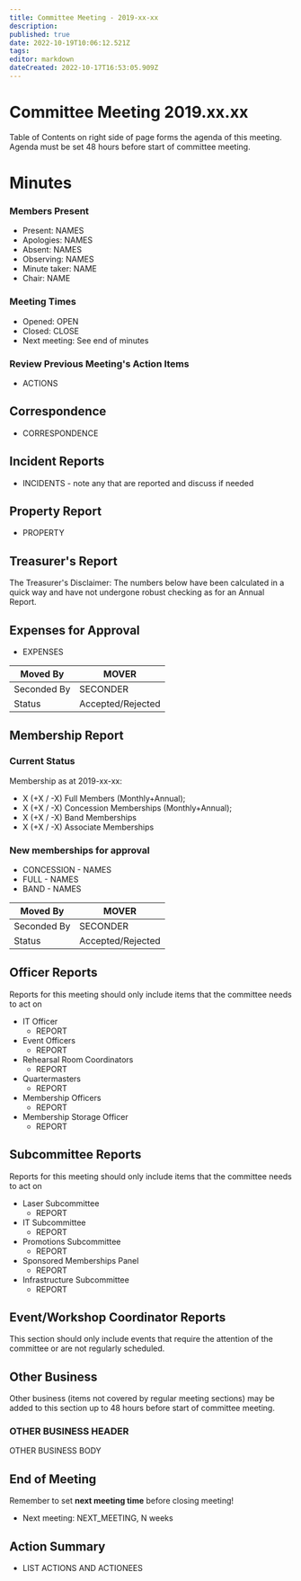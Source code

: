 ```yaml
---
title: Committee Meeting - 2019-xx-xx
description: 
published: true
date: 2022-10-19T10:06:12.521Z
tags: 
editor: markdown
dateCreated: 2022-10-17T16:53:05.909Z
---
```


# Committee Meeting 2019.xx.xx

Table of Contents on right side of page forms the agenda of this meeting. Agenda must be set 48 hours before start of committee meeting.

# Minutes

### Members Present

-   Present: NAMES
-   Apologies: NAMES
-   Absent: NAMES
-   Observing: NAMES
-   Minute taker: NAME
-   Chair: NAME

### Meeting Times

-   Opened: OPEN
-   Closed: CLOSE
-   Next meeting: See end of minutes

### Review Previous Meeting's Action Items

-   ACTIONS

## Correspondence

-   CORRESPONDENCE

## Incident Reports

-   INCIDENTS - note any that are reported and discuss if needed

## Property Report

-   PROPERTY

## Treasurer's Report

The Treasurer's Disclaimer: The numbers below have been calculated in a quick way and have not undergone robust checking as for an Annual Report.

## Expenses for Approval

-   EXPENSES

| Moved By    | MOVER             |
|-------------|-------------------|
| Seconded By | SECONDER          |
| Status      | Accepted/Rejected |

## Membership Report

### Current Status

Membership as at 2019-xx-xx:

-   X (+X / -X) Full Members (Monthly+Annual);
-   X (+X / -X) Concession Memberships (Monthly+Annual);
-   X (+X / -X) Band Memberships
-   X (+X / -X) Associate Memberships

### New memberships for approval

-   CONCESSION - NAMES
-   FULL - NAMES
-   BAND - NAMES

| Moved By    | MOVER             |
|-------------|-------------------|
| Seconded By | SECONDER          |
| Status      | Accepted/Rejected |

## Officer Reports

Reports for this meeting should only include items that the committee needs to act on

-   IT Officer
    -   REPORT
-   Event Officers
    -   REPORT
-   Rehearsal Room Coordinators
    -   REPORT
-   Quartermasters
    -   REPORT
-   Membership Officers
    -   REPORT
-   Membership Storage Officer
    -   REPORT

## Subcommittee Reports

Reports for this meeting should only include items that the committee needs to act on

-   Laser Subcommittee
    -   REPORT
-   IT Subcommittee
    -   REPORT
-   Promotions Subcommittee
    -   REPORT
-   Sponsored Memberships Panel
    -   REPORT
-   Infrastructure Subcommittee
    -   REPORT

## Event/Workshop Coordinator Reports

This section should only include events that require the attention of the committee or are not regularly scheduled.

## Other Business

Other business (items not covered by regular meeting sections) may be added to this section up to 48 hours before start of committee meeting.

### OTHER BUSINESS HEADER

OTHER BUSINESS BODY

## End of Meeting

Remember to set **next meeting time** before closing meeting!

-   Next meeting: NEXT_MEETING, N weeks

## Action Summary

-   LIST ACTIONS AND ACTIONEES
